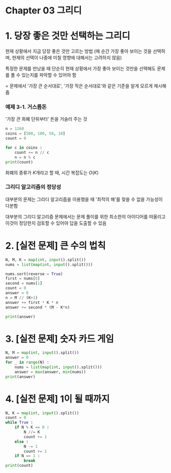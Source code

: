 # Chapter 03 그리디

# 1. 당장 좋은 것만 선택하는 그리디

현재 상황에서 지금 당장 좋은 것만 고르는 방법 (매 순간 가장 좋아 보이는 것을 선택하며, 현재의 선택이 나중에 미칠 영향에 대해서는 고려하지 않음)

특정한 문제를 만났을 때 단순히 현재 상황에서 가장 좋아 보이는 것만을 선택해도 문제를 풀 수 있는지를 파악할 수 있어야 함

= 문제에서 '가장 큰 순서대로', '가장 작은 순서대로'와 같은 기준을 알게 모르게 제시해줌

### 예제 3-1. 거스름돈

'가장 큰 화폐 단위부터' 돈을 거슬러 주는 것

```python
n = 1260
coins = [500, 100, 50, 10]
count = 0

for c in coins :
	count += n // c
	n = n % c
print(count)
```

화폐의 종류가 $K$개라고 할 때, 시간 복잡도는 $O(K)$

### 그리디 알고리즘의 정당성

대부분의 문제는 그리디 알고리즘을 이용했을 때 '최적의 해'를 찾을 수 없을 가능성이 다분함

대부분의 그리디 알고리즘 문제에서는 문제 풀이를 위한 최소한의 아이디어를 떠올리고 이것이 정당한지 검토할 수 있어야 답을 도출할 수 있음

# 2. [실전 문제] 큰 수의 법칙

```python
N, M, K = map(int, input().split())
nums = list(map(int, input().split()))

nums.sort(reverse = True)
first = nums[0]
second = nums[1]
count = 0
answer = 0
n = M // (K+1)
answer += first * K * n
answer += second * (M - K*n)

print(answer)
```

# 3. [실전 문제] 숫자 카드 게임

```python
N, M = map(int, input().split())
answer = 0
for _ in range(N) :
	nums = list(map(int, input().split()))
	answer = max(answer, min(nums))
print(answer)
```

# 4. [실전 문제] 1이 될 때까지

```python
N, K = map(int, input().split())
count = 0
while True :
	if N % K == 0 :
		N //= K
		count += 1
	else :
		N -= 1
		count += 1
	if N == 1 :
		break
print(count)
```
